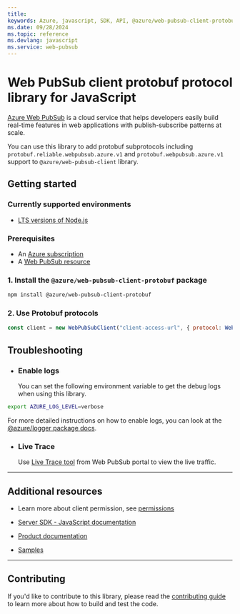 ```yaml
---
title: 
keywords: Azure, javascript, SDK, API, @azure/web-pubsub-client-protobuf, web-pubsub
ms.date: 09/28/2024
ms.topic: reference
ms.devlang: javascript
ms.service: web-pubsub
---
```

# Web PubSub client protobuf protocol library for JavaScript

[Azure Web PubSub](https://aka.ms/awps/doc) is a cloud service that helps developers easily build real-time features in web applications with publish-subscribe patterns at scale. 

You can use this library to add protobuf subprotocols including `protobuf.reliable.webpubsub.azure.v1` and `protobuf.webpubsub.azure.v1` support to `@azure/web-pubsub-client` library.


## Getting started

### Currently supported environments

- [LTS versions of Node.js](https://github.com/nodejs/release#release-schedule)

### Prerequisites

- An [Azure subscription][azure_sub]
- A [Web PubSub resource][create_instance]

### 1. Install the `@azure/web-pubsub-client-protobuf` package

```bash
npm install @azure/web-pubsub-client-protobuf
```

### 2. Use Protobuf protocols

```javascript
const client = new WebPubSubClient("client-access-url", { protocol: WebPubSubProtobufReliableProtocol() });
```

## Troubleshooting

- ### Enable logs

  You can set the following environment variable to get the debug logs when using this library.

```bash
export AZURE_LOG_LEVEL=verbose
```

For more detailed instructions on how to enable logs, you can look at the [@azure/logger package docs](https://github.com/Azure/azure-sdk-for-js/tree/main/sdk/core/logger).

- ### Live Trace

  Use [Live Trace tool][live_trace] from Web PubSub portal to view the live traffic.
---
## Additional resources
- Learn more about client permission, see [permissions](https://learn.microsoft.com/azure/azure-web-pubsub/reference-json-reliable-webpubsub-subprotocol#permissions)

- [Server SDK - JavaScript documentation](https://aka.ms/awps/sdk/js) 
- [Product documentation](https://aka.ms/awps/doc)
- [Samples][samples_ref]

---
## Contributing

If you'd like to contribute to this library, please read the [contributing guide](https://github.com/Azure/azure-sdk-for-js/blob/main/CONTRIBUTING.md) to learn more about how to build and test the code.


[azure_sub]: https://azure.microsoft.com/free/
[samples_ref]: https://github.com/Azure/azure-webpubsub/tree/main/samples/javascript/
[create_instance]: https://learn.microsoft.com/azure/azure-web-pubsub/howto-develop-create-instance
[npm]: https://www.npmjs.com/package/@azure/web-pubsub-client
[live_trace]: https://learn.microsoft.com/azure/azure-web-pubsub/howto-troubleshoot-resource-logs

